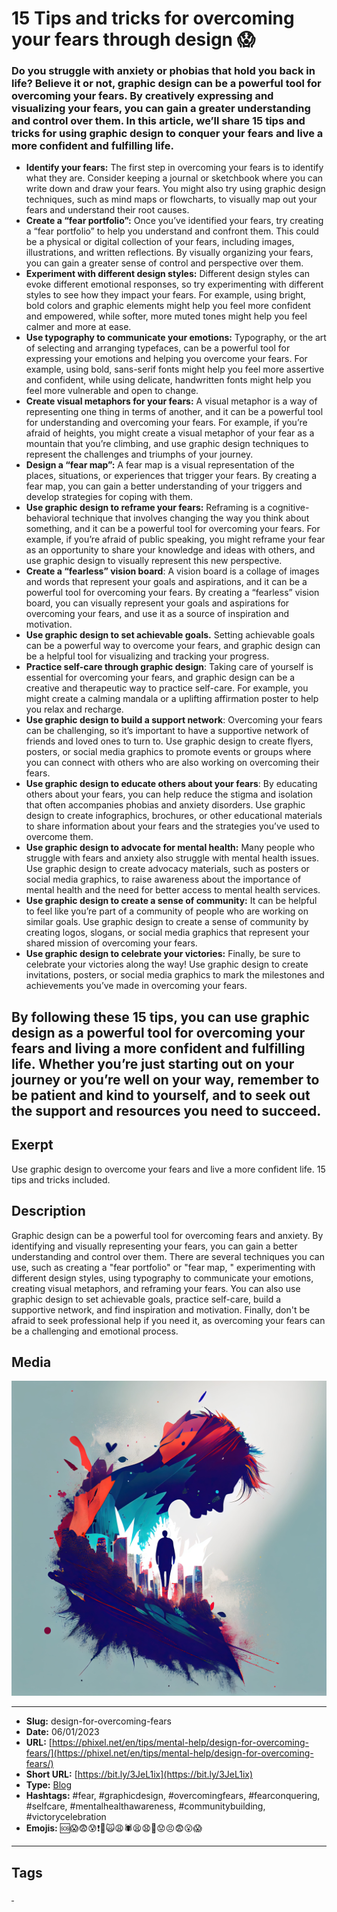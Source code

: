 # 15 Tips and tricks for overcoming your fears through design 😱
### Do you struggle with anxiety or phobias that hold you back in life? Believe it or not, graphic design can be a powerful tool for overcoming your fears. By creatively expressing and visualizing your fears, you can gain a greater understanding and control over them. In this article, we’ll share 15 tips and tricks for using graphic design to conquer your fears and live a more confident and fulfilling life.

- **Identify your fears:** The first step in overcoming your fears is to identify what they are. Consider keeping a journal or sketchbook where you can write down and draw your fears. You might also try using graphic design techniques, such as mind maps or flowcharts, to visually map out your fears and understand their root causes.
- **Create a “fear portfolio”:** Once you’ve identified your fears, try creating a “fear portfolio” to help you understand and confront them. This could be a physical or digital collection of your fears, including images, illustrations, and written reflections. By visually organizing your fears, you can gain a greater sense of control and perspective over them.
- **Experiment with different design styles:** Different design styles can evoke different emotional responses, so try experimenting with different styles to see how they impact your fears. For example, using bright, bold colors and graphic elements might help you feel more confident and empowered, while softer, more muted tones might help you feel calmer and more at ease.
- **Use typography to communicate your emotions:** Typography, or the art of selecting and arranging typefaces, can be a powerful tool for expressing your emotions and helping you overcome your fears. For example, using bold, sans-serif fonts might help you feel more assertive and confident, while using delicate, handwritten fonts might help you feel more vulnerable and open to change.
- **Create visual metaphors for your fears:** A visual metaphor is a way of representing one thing in terms of another, and it can be a powerful tool for understanding and overcoming your fears. For example, if you’re afraid of heights, you might create a visual metaphor of your fear as a mountain that you’re climbing, and use graphic design techniques to represent the challenges and triumphs of your journey.
- **Design a “fear map”:** A fear map is a visual representation of the places, situations, or experiences that trigger your fears. By creating a fear map, you can gain a better understanding of your triggers and develop strategies for coping with them.
- **Use graphic design to reframe your fears:** Reframing is a cognitive-behavioral technique that involves changing the way you think about something, and it can be a powerful tool for overcoming your fears. For example, if you’re afraid of public speaking, you might reframe your fear as an opportunity to share your knowledge and ideas with others, and use graphic design to visually represent this new perspective.
- **Create a “fearless” vision board**: A vision board is a collage of images and words that represent your goals and aspirations, and it can be a powerful tool for overcoming your fears. By creating a “fearless” vision board, you can visually represent your goals and aspirations for overcoming your fears, and use it as a source of inspiration and motivation.
- **Use graphic design to set achievable goals.** Setting achievable goals can be a powerful way to overcome your fears, and graphic design can be a helpful tool for visualizing and tracking your progress.
- **Practice self-care through graphic design**: Taking care of yourself is essential for overcoming your fears, and graphic design can be a creative and therapeutic way to practice self-care. For example, you might create a calming mandala or a uplifting affirmation poster to help you relax and recharge.
- **Use graphic design to build a support network**: Overcoming your fears can be challenging, so it’s important to have a supportive network of friends and loved ones to turn to. Use graphic design to create flyers, posters, or social media graphics to promote events or groups where you can connect with others who are also working on overcoming their fears.
- **Use graphic design to educate others about your fears**: By educating others about your fears, you can help reduce the stigma and isolation that often accompanies phobias and anxiety disorders. Use graphic design to create infographics, brochures, or other educational materials to share information about your fears and the strategies you’ve used to overcome them.
- **Use graphic design to advocate for mental health:** Many people who struggle with fears and anxiety also struggle with mental health issues. Use graphic design to create advocacy materials, such as posters or social media graphics, to raise awareness about the importance of mental health and the need for better access to mental health services.
- **Use graphic design to create a sense of community:** It can be helpful to feel like you’re part of a community of people who are working on similar goals. Use graphic design to create a sense of community by creating logos, slogans, or social media graphics that represent your shared mission of overcoming your fears.
- **Use graphic design to celebrate your victories:** Finally, be sure to celebrate your victories along the way! Use graphic design to create invitations, posters, or social media graphics to mark the milestones and achievements you’ve made in overcoming your fears.

By following these 15 tips, you can use graphic design as a powerful tool for overcoming your fears and living a more confident and fulfilling life. Whether you’re just starting out on your journey or you’re well on your way, remember to be patient and kind to yourself, and to seek out the support and resources you need to succeed.
------------
## Exerpt
Use graphic design to overcome your fears and live a more confident life. 15 tips and tricks included.
## Description
Graphic design can be a powerful tool for overcoming fears and anxiety. By identifying and visually representing your fears, you can gain a better understanding and control over them. There are several techniques you can use, such as creating a "fear portfolio" or "fear map, " experimenting with different design styles, using typography to communicate your emotions, creating visual metaphors, and reframing your fears. You can also use graphic design to set achievable goals, practice self-care, build a supportive network, and find inspiration and motivation. Finally, don't be afraid to seek professional help if you need it, as overcoming your fears can be a challenging and emotional process.
## Media
<img src="media/22c4c655/design-for-overcoming-fears.jpg" loading="lazy"><br>

------------
- **Slug:** design-for-overcoming-fears
- **Date:** 06/01/2023
- **URL:** [https://phixel.net/en/tips/mental-help/design-for-overcoming-fears/](https://phixel.net/en/tips/mental-help/design-for-overcoming-fears/)
- **Short URL:** [https://bit.ly/3JeL1ix](https://bit.ly/3JeL1ix)
- **Type:** [Blog](#blog)
- **Hashtags:** #fear, #graphicdesign, #overcomingfears, #fearconquering, #selfcare, #mentalhealthawareness, #communitybuilding, #victorycelebration
- **Emojis:** 🆘😱😨😰❗😬🙀😩🕷️😫😧👹😟😣😨😮😱

------------
## Tags
[ ](# )
